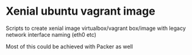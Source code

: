 # Xenial ubuntu vagrant image
Scripts to create xenial image virtualbox/vagrant box/image with legacy network interface naming (eth0 etc)

Most of this could be achieved with Packer as well



